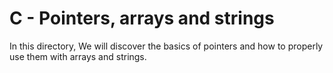# C - Pointers, arrays and strings

In this directory, We will discover the basics of pointers and how to properly use them with arrays and strings.
